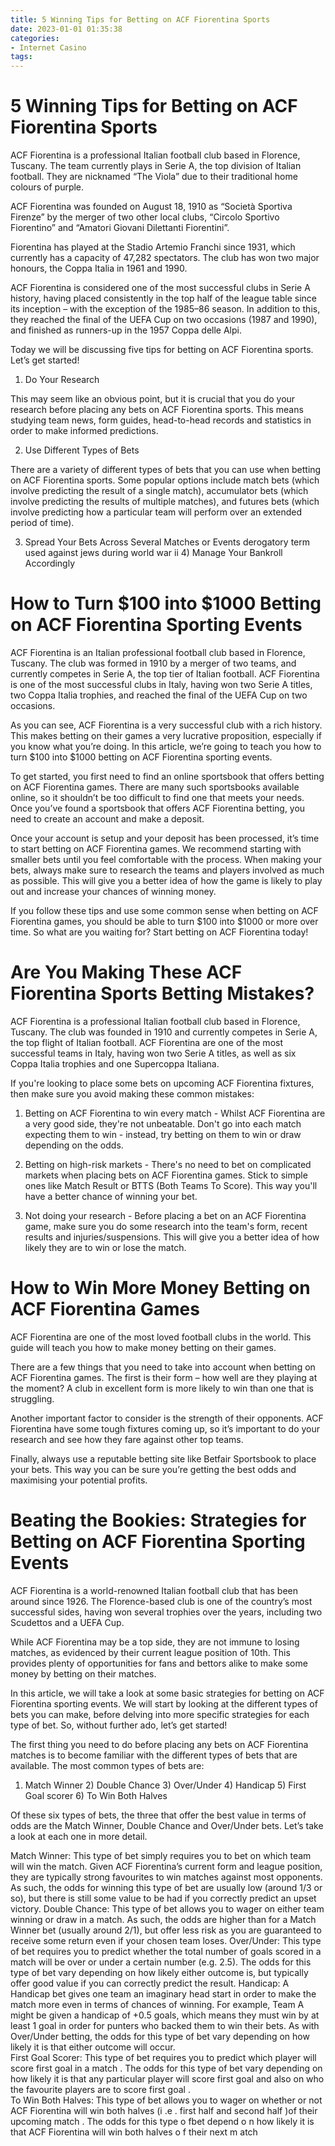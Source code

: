```yaml
---
title: 5 Winning Tips for Betting on ACF Fiorentina Sports
date: 2023-01-01 01:35:38
categories:
- Internet Casino
tags:
---
```



#  5 Winning Tips for Betting on ACF Fiorentina Sports

ACF Fiorentina is a professional Italian football club based in Florence, Tuscany. The team currently plays in Serie A, the top division of Italian football. They are nicknamed “The Viola” due to their traditional home colours of purple.

ACF Fiorentina was founded on August 18, 1910 as “Società Sportiva Firenze” by the merger of two other local clubs, “Circolo Sportivo Fiorentino” and “Amatori Giovani Dilettanti Fiorentini”.

Fiorentina has played at the Stadio Artemio Franchi since 1931, which currently has a capacity of 47,282 spectators. The club has won two major honours, the Coppa Italia in 1961 and 1990.

ACF Fiorentina is considered one of the most successful clubs in Serie A history, having placed consistently in the top half of the league table since its inception – with the exception of the 1985–86 season. In addition to this, they reached the final of the UEFA Cup on two occasions (1987 and 1990), and finished as runners-up in the 1957 Coppa delle Alpi.

Today we will be discussing five tips for betting on ACF Fiorentina sports. Let’s get started!

1) Do Your Research

This may seem like an obvious point, but it is crucial that you do your research before placing any bets on ACF Fiorentina sports. This means studying team news, form guides, head-to-head records and statistics in order to make informed predictions.

2) Use Different Types of Bets

There are a variety of different types of bets that you can use when betting on ACF Fiorentina sports. Some popular options include match bets (which involve predicting the result of a single match), accumulator bets (which involve predicting the results of multiple matches), and futures bets (which involve predicting how a particular team will perform over an extended period of time).

3) Spread Your Bets Across Several Matches or Events
 derogatory term used against jews during world war ii 4) Manage Your Bankroll Accordingly























    

#  How to Turn $100 into $1000 Betting on ACF Fiorentina Sporting Events

ACF Fiorentina is an Italian professional football club based in Florence, Tuscany. The club was formed in 1910 by a merger of two teams, and currently competes in Serie A, the top tier of Italian football. ACF Fiorentina is one of the most successful clubs in Italy, having won two Serie A titles, two Coppa Italia trophies, and reached the final of the UEFA Cup on two occasions.

As you can see, ACF Fiorentina is a very successful club with a rich history. This makes betting on their games a very lucrative proposition, especially if you know what you’re doing. In this article, we’re going to teach you how to turn $100 into $1000 betting on ACF Fiorentina sporting events.

To get started, you first need to find an online sportsbook that offers betting on ACF Fiorentina games. There are many such sportsbooks available online, so it shouldn’t be too difficult to find one that meets your needs. Once you’ve found a sportsbook that offers ACF Fiorentina betting, you need to create an account and make a deposit.

Once your account is setup and your deposit has been processed, it’s time to start betting on ACF Fiorentina games. We recommend starting with smaller bets until you feel comfortable with the process. When making your bets, always make sure to research the teams and players involved as much as possible. This will give you a better idea of how the game is likely to play out and increase your chances of winning money.

If you follow these tips and use some common sense when betting on ACF Fiorentina games, you should be able to turn $100 into $1000 or more over time. So what are you waiting for? Start betting on ACF Fiorentina today!

#  Are You Making These ACF Fiorentina Sports Betting Mistakes?

ACF Fiorentina is a professional Italian football club based in Florence, Tuscany. The club was founded in 1910 and currently competes in Serie A, the top flight of Italian football. ACF Fiorentina are one of the most successful teams in Italy, having won two Serie A titles, as well as six Coppa Italia trophies and one Supercoppa Italiana.

If you're looking to place some bets on upcoming ACF Fiorentina fixtures, then make sure you avoid making these common mistakes:

1) Betting on ACF Fiorentina to win every match - Whilst ACF Fiorentina are a very good side, they're not unbeatable. Don't go into each match expecting them to win - instead, try betting on them to win or draw depending on the odds.

2) Betting on high-risk markets - There's no need to bet on complicated markets when placing bets on ACF Fiorentina games. Stick to simple ones like Match Result or BTTS (Both Teams To Score). This way you'll have a better chance of winning your bet.

3) Not doing your research - Before placing a bet on an ACF Fiorentina game, make sure you do some research into the team's form, recent results and injuries/suspensions. This will give you a better idea of how likely they are to win or lose the match.

#  How to Win More Money Betting on ACF Fiorentina Games

ACF Fiorentina are one of the most loved football clubs in the world. This guide will teach you how to make money betting on their games.

There are a few things that you need to take into account when betting on ACF Fiorentina games. The first is their form – how well are they playing at the moment? A club in excellent form is more likely to win than one that is struggling.

Another important factor to consider is the strength of their opponents. ACF Fiorentina have some tough fixtures coming up, so it’s important to do your research and see how they fare against other top teams.

Finally, always use a reputable betting site like Betfair Sportsbook to place your bets. This way you can be sure you’re getting the best odds and maximising your potential profits.

#  Beating the Bookies: Strategies for Betting on ACF Fiorentina Sporting Events

ACF Fiorentina is a world-renowned Italian football club that has been around since 1926. The Florence-based club is one of the country’s most successful sides, having won several trophies over the years, including two Scudettos and a UEFA Cup.

While ACF Fiorentina may be a top side, they are not immune to losing matches, as evidenced by their current league position of 10th. This provides plenty of opportunities for fans and bettors alike to make some money by betting on their matches.

In this article, we will take a look at some basic strategies for betting on ACF Fiorentina sporting events. We will start by looking at the different types of bets you can make, before delving into more specific strategies for each type of bet. So, without further ado, let’s get started!

The first thing you need to do before placing any bets on ACF Fiorentina matches is to become familiar with the different types of bets that are available. The most common types of bets are:
1) Match Winner 2) Double Chance 3) Over/Under 4) Handicap 5) First Goal scorer 6) To Win Both Halves

Of these six types of bets, the three that offer the best value in terms of odds are the Match Winner, Double Chance and Over/Under bets. Let’s take a look at each one in more detail.

Match Winner: This type of bet simply requires you to bet on which team will win the match. Given ACF Fiorentina’s current form and league position, they are typically strong favourites to win matches against most opponents. As such, the odds for winning this type of bet are usually low (around 1/3 or so), but there is still some value to be had if you correctly predict an upset victory. 
Double Chance: This type of bet allows you to wager on either team winning or draw in a match. As such, the odds are higher than for a Match Winner bet (usually around 2/1), but offer less risk as you are guaranteed to receive some return even if your chosen team loses. 
Over/Under: This type of bet requires you to predict whether the total number of goals scored in a match will be over or under a certain number (e.g. 2.5). The odds for this type of bet vary depending on how likely either outcome is, but typically offer good value if you can correctly predict the result. 
Handicap: A Handicap bet gives one team an imaginary head start in order to make the match more even in terms of chances of winning. For example, Team A might be given a handicap of +0.5 goals, which means they must win by at least 1 goal in order for punters who backed them to win their bets. As with Over/Under betting, the odds for this type of bet vary depending on how likely it is that either outcome will occur.  
First Goal Scorer: This type of bet requires you to predict which player will score first goal in a match . The odds for this type of bet vary depending on how likely it is that any particular player will score first goal and also on who the favourite players are to score first goal .  
To Win Both Halves: This type of bet allows you to wager on whether or not ACF Fiorentina will win both halves (i .e . first half and second half )of their upcoming match . The odds for this type o fbet depend o n how likely it is that ACF Fiorentina will win both halves o f their next m atch